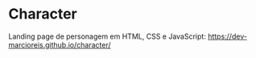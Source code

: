 # Character
Landing page de personagem em HTML, CSS e JavaScript: https://dev-marcioreis.github.io/character/
